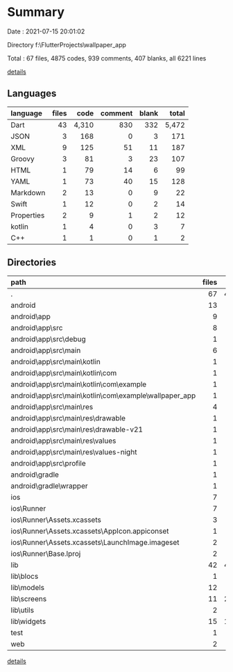 # Summary

Date : 2021-07-15 20:01:02

Directory f:\FlutterProjects\wallpaper_app

Total : 67 files,  4875 codes, 939 comments, 407 blanks, all 6221 lines

[details](details.md)

## Languages
| language | files | code | comment | blank | total |
| :--- | ---: | ---: | ---: | ---: | ---: |
| Dart | 43 | 4,310 | 830 | 332 | 5,472 |
| JSON | 3 | 168 | 0 | 3 | 171 |
| XML | 9 | 125 | 51 | 11 | 187 |
| Groovy | 3 | 81 | 3 | 23 | 107 |
| HTML | 1 | 79 | 14 | 6 | 99 |
| YAML | 1 | 73 | 40 | 15 | 128 |
| Markdown | 2 | 13 | 0 | 9 | 22 |
| Swift | 1 | 12 | 0 | 2 | 14 |
| Properties | 2 | 9 | 1 | 2 | 12 |
| kotlin | 1 | 4 | 0 | 3 | 7 |
| C++ | 1 | 1 | 0 | 1 | 2 |

## Directories
| path | files | code | comment | blank | total |
| :--- | ---: | ---: | ---: | ---: | ---: |
| . | 67 | 4,875 | 939 | 407 | 6,221 |
| android | 13 | 158 | 53 | 37 | 248 |
| android\app | 9 | 116 | 52 | 25 | 193 |
| android\app\src | 8 | 68 | 49 | 12 | 129 |
| android\app\src\debug | 1 | 4 | 3 | 1 | 8 |
| android\app\src\main | 6 | 60 | 43 | 10 | 113 |
| android\app\src\main\kotlin | 1 | 4 | 0 | 3 | 7 |
| android\app\src\main\kotlin\com | 1 | 4 | 0 | 3 | 7 |
| android\app\src\main\kotlin\com\example | 1 | 4 | 0 | 3 | 7 |
| android\app\src\main\kotlin\com\example\wallpaper_app | 1 | 4 | 0 | 3 | 7 |
| android\app\src\main\res | 4 | 26 | 32 | 6 | 64 |
| android\app\src\main\res\drawable | 1 | 4 | 7 | 2 | 13 |
| android\app\src\main\res\drawable-v21 | 1 | 4 | 7 | 2 | 13 |
| android\app\src\main\res\values | 1 | 9 | 9 | 1 | 19 |
| android\app\src\main\res\values-night | 1 | 9 | 9 | 1 | 19 |
| android\app\src\profile | 1 | 4 | 3 | 1 | 8 |
| android\gradle | 1 | 5 | 1 | 1 | 7 |
| android\gradle\wrapper | 1 | 5 | 1 | 1 | 7 |
| ios | 7 | 222 | 2 | 9 | 233 |
| ios\Runner | 7 | 222 | 2 | 9 | 233 |
| ios\Runner\Assets.xcassets | 3 | 148 | 0 | 4 | 152 |
| ios\Runner\Assets.xcassets\AppIcon.appiconset | 1 | 122 | 0 | 1 | 123 |
| ios\Runner\Assets.xcassets\LaunchImage.imageset | 2 | 26 | 0 | 3 | 29 |
| ios\Runner\Base.lproj | 2 | 61 | 2 | 2 | 65 |
| lib | 42 | 4,296 | 820 | 325 | 5,441 |
| lib\blocs | 1 | 0 | 0 | 2 | 2 |
| lib\models | 12 | 552 | 76 | 68 | 696 |
| lib\screens | 11 | 2,396 | 594 | 149 | 3,139 |
| lib\utils | 2 | 140 | 81 | 38 | 259 |
| lib\widgets | 15 | 1,188 | 68 | 65 | 1,321 |
| test | 1 | 14 | 10 | 7 | 31 |
| web | 2 | 102 | 14 | 7 | 123 |

[details](details.md)
